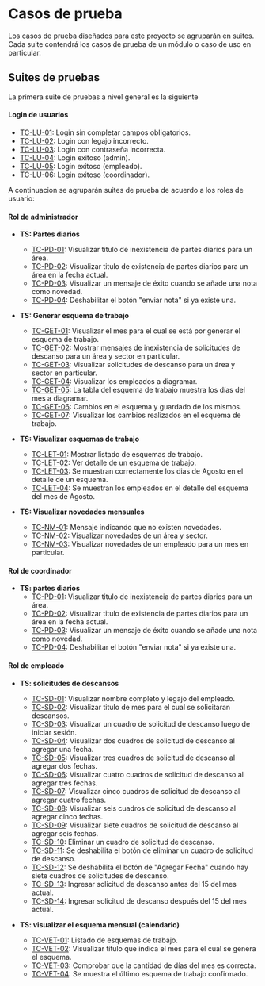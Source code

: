 # Casos de prueba
Los casos de prueba diseñados para este proyecto se agruparán en suites. Cada suite contendrá los casos de prueba de un módulo o caso de uso en particular.

## Suites de pruebas
La primera suite de pruebas a nivel general es la siguiente
#### Login de usuarios
- [TC-LU-01](TC-LU-01.md): Login sin completar campos obligatorios.
- [TC-LU-02](TC-LU-02.md): Login con legajo incorrecto.
- [TC-LU-03](TC-LU-03.md): Login con contraseña incorrecta.
- [TC-LU-04](TC-LU-04.md): Login exitoso (admin).
- [TC-LU-05](TC-LU-05.md): Login exitoso (empleado).
- [TC-LU-06](TC-LU-06.md): Login exitoso (coordinador).

A continuacion se agruparán suites de prueba de acuerdo a los roles de usuario:

#### Rol de administrador
- **TS: Partes diarios**
    - [TC-PD-01](admin/TC-PD-01.md): Visualizar titulo de inexistencia de partes diarios para un área.
    - [TC-PD-02](admin/TC-PD-02.md): Visualizar titulo de existencia de partes diarios para un área en la fecha actual.
    - [TC-PD-03](admin/TC-PD-03.md): Visualizar un mensaje de éxito cuando se añade una nota como novedad.
    - [TC-PD-04](admin/TC-PD-04.md): Deshabilitar el botón "enviar nota" si ya existe una.

- **TS: Generar esquema de trabajo**
    - [TC-GET-01](admin/TC-GET-01.md): Visualizar el mes para el cual se está por generar el esquema de trabajo.
    - [TC-GET-02](admin/TC-GET-02.md): Mostrar mensajes de inexistencia de solicitudes de descanso para un área y sector en particular.
    - [TC-GET-03](admin/TC-GET-03.md): Visualizar solicitudes de descanso para un área y sector en particular.
    - [TC-GET-04](admin/TC-GET-04.md): Visualizar los empleados a diagramar.
    - [TC-GET-05](admin/TC-GET-05.md): La tabla del esquema de trabajo muestra los días del mes a diagramar.
    - [TC-GET-06](admin/TC-GET-06.md): Cambios en el esquema y guardado de los mismos.
    - [TC-GET-07](admin/TC-GET-07.md): Visualizar los cambios realizados en el esquema de trabajo.

- **TS: Visualizar esquemas de trabajo**
    - [TC-LET-01](admin/TC-LET-01.md): Mostrar listado de esquemas de trabajo.
    - [TC-LET-02](admin/TC-LET-02.md): Ver detalle de un esquema de trabajo.
    - [TC-LET-03](admin/TC-LET-03.md): Se muestran correctamente los dias de Agosto en el detalle de un esquema.
    - [TC-LET-04](admin/TC-LET-04.md): Se muestran los empleados en el detalle del esquema del mes de Agosto.

- **TS: Visualizar novedades mensuales**
    - [TC-NM-01](admin/TC-NM-01.md): Mensaje indicando que no existen novedades.
    - [TC-NM-02](admin/TC-NM-02.md): Visualizar novedades de un área y sector.
    - [TC-NM-03](admin/TC-NM-03.md): Visualizar novedades de un empleado para un mes en particular.

#### Rol de coordinador
- **TS: partes diarios**
    - [TC-PD-01](coordinador/TC-PD-01.md): Visualizar titulo de inexistencia de partes diarios para un área.
    - [TC-PD-02](coordinador/TC-PD-02.md): Visualizar titulo de existencia de partes diarios para un área en la fecha actual.
    - [TC-PD-03](coordinador/TC-PD-03.md): Visualizar un mensaje de éxito cuando se añade una nota como novedad.
    - [TC-PD-04](coordinador/TC-PD-04.md): Deshabilitar el botón "enviar nota" si ya existe una.

#### Rol de empleado
- **TS: solicitudes de descansos**
    - [TC-SD-01](empleado/TC-SD-01.md): Visualizar nombre completo y legajo del empleado.
    - [TC-SD-02](empleado/TC-SD-02.md): Visualizar titulo de mes para el cual se solicitaran descansos.
    - [TC-SD-03](empleado/TC-SD-03.md): Visualizar un cuadro de solicitud de descanso luego de iniciar sesión.
    - [TC-SD-04](empleado/TC-SD-04.md): Visualizar dos cuadros de solicitud de descanso al agregar una fecha.
    - [TC-SD-05](empleado/TC-SD-05.md): Visualizar tres cuadros de solicitud de descanso al agregar dos fechas.
    - [TC-SD-06](empleado/TC-SD-06.md): Visualizar cuatro cuadros de solicitud de descanso al agregar tres fechas.
    - [TC-SD-07](empleado/TC-SD-07.md): Visualizar cinco cuadros de solicitud de descanso al agregar cuatro fechas.
    - [TC-SD-08](empleado/TC-SD-08.md): Visualizar seis cuadros de solicitud de descanso al agregar cinco fechas.
    - [TC-SD-09](empleado/TC-SD-09.md): Visualizar siete cuadros de solicitud de descanso al agregar seis fechas.
    - [TC-SD-10](empleado/TC-SD-10.md): Eliminar un cuadro de solicitud de descanso.
    - [TC-SD-11](empleado/TC-SD-11.md): Se deshabilita el botón de eliminar un cuadro de solicitud de descanso.
    - [TC-SD-12](empleado/TC-SD-12.md): Se deshabilita el botón de "Agregar Fecha" cuando hay siete cuadros de solicitudes de descanso.
    - [TC-SD-13](empleado/TC-SD-13.md): Ingresar solicitud de descanso antes del 15 del mes actual.
    - [TC-SD-14](empleado/TC-SD-14.md): Ingresar solicitud de descanso después del 15 del mes actual.

- **TS: visualizar el esquema mensual (calendario)**
    - [TC-VET-01](empleado/TC-VET-01.md): Listado de esquemas de trabajo.
    - [TC-VET-02](empleado/TC-VET-02.md): Visualizar título que indica el mes para el cual se genera el esquema.
    - [TC-VET-03](empleado/TC-VET-03.md): Comprobar que la cantidad de días del mes es correcta.
    - [TC-VET-04](empleado/TC-VET-04.md): Se muestra el último esquema de trabajo confirmado.
